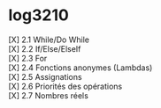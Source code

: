 # log3210
[X] 2.1 While/Do While  
[X] 2.2 If/Else/ElseIf  
[X] 2.3 For  
[X] 2.4 Fonctions anonymes (Lambdas)  
[X] 2.5 Assignations  
[X] 2.6 Priorités des opérations  
[X] 2.7 Nombres réels  

